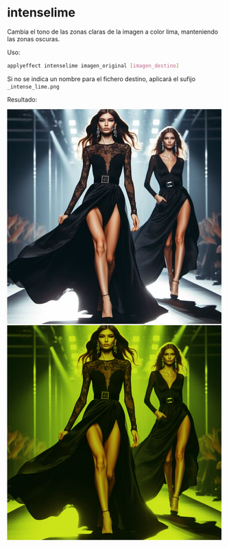 # intenselime

Cambia el tono de las zonas claras de la imagen a color lima, manteniendo las zonas oscuras.

Uso:

``` sh
applyeffect intenselime imagen_original [imagen_destino]
```

Si no se indica un nombre para el fichero destino, aplicará el sufijo `_intense_lime.png`

Resultado:

![imagen original](../../images/image.jpg)
![intenselime](../../images/image_intense_lime.png)
